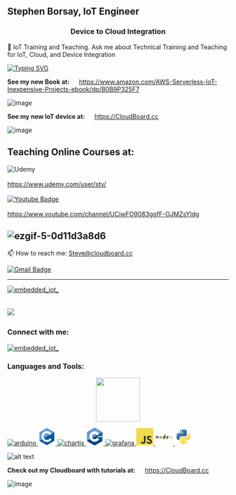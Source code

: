 ## Stephen Borsay, IoT Engineer

<h3 align="center">Device to Cloud Integration</h3>

💬 IoT Training and Teaching. Ask me about Technical Training and Teaching for IoT, Cloud, and Device Integration </br>

[![Typing SVG](https://readme-typing-svg.herokuapp.com?font=Fira+Code&duration=5500&pause=1000&color=2F2EF7&center=true&multiline=true&width=435&lines=My+New+Book+on+Amazon;%22AWS+Serverless+IoT%22)](https://git.io/typing-svg)
</br></p>
**See my new Book at:**  &emsp; https://www.amazon.com/AWS-Serverless-IoT-Inexpensive-Projects-ebook/dp/B0B9P325F7
</br></p>
![image](https://user-images.githubusercontent.com/16296900/187732695-c24d884f-bdbf-4a44-8788-e6119ffacbaa.png)

**See my new IoT device at:**  &emsp; https://CloudBoard.cc
</br></p>
![image](https://user-images.githubusercontent.com/16296900/187730488-0af64493-79bd-4457-a882-eaebc11e3175.png)
## Teaching Online Courses at:

![Udemy](https://img.shields.io/badge/Udemy-A435F0?style=for-the-badge&logo=Udemy&logoColor=white) </br> </br>  https://www.udemy.com/user/stv/  </br>
</br> <a href="https://www.youtube.com/channel/UCiwFO9083gofF-OJMZsYIdg">
    <img src="https://img.shields.io/badge/YouTube-red?style=for-the-badge&logo=youtube&logoColor=white" alt="Youtube Badge"/>  </br>
  </a></br>
  https://www.youtube.com/channel/UCiwFO9083gofF-OJMZsYIdg
  </br>

![ezgif-5-0d11d3a8d6](https://user-images.githubusercontent.com/16296900/152267669-32a10f21-0ffa-40bc-a67c-a72c5eb9b999.gif)
---

📫 How to reach me: Steve@cloudboard.cc </br>

[![Gmail Badge](https://img.shields.io/badge/-Borsay@gmail.com-c14438?style=flat-square&logo=Gmail&logoColor=white&link=mailto:Borsay@gmail.com)](mailto:mBorsay@gmail.com) 

---

<p align="left"> <a href="https://twitter.com/embedded_iot_" target="blank"><img src="https://img.shields.io/twitter/follow/embedded_iot_?logo=twitter&style=for-the-badge" alt="embedded_iot_" /></a> </p>

![](https://komarev.com/ghpvc/?username=sborsay)
---

<h3 align="left">Connect with me:</h3>
<p align="left">
<a href="https://twitter.com/embedded_iot_" target="blank"><img align="center" src="https://raw.githubusercontent.com/rahuldkjain/github-profile-readme-generator/master/src/images/icons/Social/twitter.svg" alt="embedded_iot_" height="30" width="40" /></a>
  

  
</p>

<h3 align="left">Languages and Tools:</h3>

<div class="col-md-2 col-lg-4  zoom-on-hover" style="display: flex; justify-content: center;"><img width="100px", height="100px" src="https://icon.vimalverma.in/img/?tool=amazon-web-services&acol=gold"></div>

<p align="left"> <a href="https://www.arduino.cc/" target="_blank" rel="noreferrer"> <img src="https://cdn.worldvectorlogo.com/logos/arduino-1.svg" alt="arduino" width="40" height="40"/> </a> <a href="https://www.cprogramming.com/" target="_blank" rel="noreferrer"> <img src="https://raw.githubusercontent.com/devicons/devicon/master/icons/c/c-original.svg" alt="c" width="40" height="40"/> </a> <a href="https://www.chartjs.org" target="_blank" rel="noreferrer"> <img src="https://www.chartjs.org/media/logo-title.svg" alt="chartjs" width="40" height="40"/> </a> <a href="https://www.w3schools.com/cpp/" target="_blank" rel="noreferrer"> <img src="https://raw.githubusercontent.com/devicons/devicon/master/icons/cplusplus/cplusplus-original.svg" alt="cplusplus" width="40" height="40"/> </a> <a href="https://grafana.com" target="_blank" rel="noreferrer"> <img src="https://www.vectorlogo.zone/logos/grafana/grafana-icon.svg" alt="grafana" width="40" height="40"/> </a> <a href="https://developer.mozilla.org/en-US/docs/Web/JavaScript" target="_blank" rel="noreferrer"> <img src="https://raw.githubusercontent.com/devicons/devicon/master/icons/javascript/javascript-original.svg" alt="javascript" width="40" height="40"/> </a> <a href="https://nodejs.org" target="_blank" rel="noreferrer"> <img src="https://raw.githubusercontent.com/devicons/devicon/master/icons/nodejs/nodejs-original-wordmark.svg" alt="nodejs" width="40" height="40"/> </a> <a href="https://www.python.org" target="_blank" rel="noreferrer"> <img src="https://raw.githubusercontent.com/devicons/devicon/master/icons/python/python-original.svg" alt="python" width="40" height="40"/> </a></p>

![alt text](https://github.com/sborsay/Serverless-IoT-on-AWS/blob/master/Level4_design/resize15.jpg?raw=true)

**Check out my Cloudboard with tutorials at:**  &emsp; https://CloudBoard.cc

![image](https://user-images.githubusercontent.com/16296900/152218861-32746953-e7bc-4981-b71e-84fc3d45febd.png)


<!--
**sborsay/sborsay** is a ✨ _special_ ✨ repository because its `README.md` (this file) appears on your GitHub profile.

Here are some ideas to get you started:

- 🔭 I’m currently working on ...
- 🌱 I’m currently learning ...
- 👯 I’m looking to collaborate on ...
- 🤔 I’m looking for help with ...
- 💬 Ask me about ...
- 📫 How to reach me: ...
- 😄 Pronouns: ...
- ⚡ Fun fact: ...
-->
